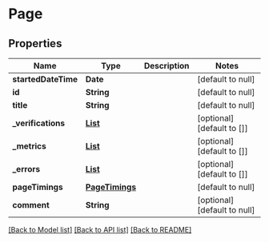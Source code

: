 # Page
## Properties

| Name | Type | Description | Notes |
|------------ | ------------- | ------------- | -------------|
| **startedDateTime** | **Date** |  | [default to null] |
| **id** | **String** |  | [default to null] |
| **title** | **String** |  | [default to null] |
| **\_verifications** | [**List**](VerifyResult.md) |  | [optional] [default to []] |
| **\_metrics** | [**List**](Metric.md) |  | [optional] [default to []] |
| **\_errors** | [**List**](Error.md) |  | [optional] [default to []] |
| **pageTimings** | [**PageTimings**](PageTimings.md) |  | [default to null] |
| **comment** | **String** |  | [optional] [default to null] |

[[Back to Model list]](../README.md#documentation-for-models) [[Back to API list]](../README.md#documentation-for-api-endpoints) [[Back to README]](../README.md)

